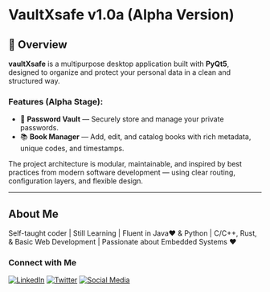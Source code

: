 # VaultXsafe v1.0a (Alpha Version)

## 🧩 Overview

**vaultXsafe** is a multipurpose desktop application built with **PyQt5**, designed to organize and protect your personal data in a clean and structured way.

### Features (Alpha Stage):
- 🔐 **Password Vault** — Securely store and manage your private passwords.
- 📚 **Book Manager** — Add, edit, and catalog books with rich metadata, unique codes, and timestamps.

The project architecture is modular, maintainable, and inspired by best practices from modern software development — using clear routing, configuration layers, and flexible design.

---

## About Me

Self-taught coder | Still Learning | Fluent in Java❤️ & Python | C/C++, Rust, & Basic Web Development | Passionate about Embedded Systems ❤️

### Connect with Me

[![LinkedIn](https://img.shields.io/badge/LinkedIn-0A66C2?style=for-the-badge&logo=linkedin&logoColor=white)](https://www.linkedin.com/in/karnikhil90/)
[![Twitter](https://img.shields.io/badge/Twitter-1DA1F2?style=for-the-badge&logo=twitter&logoColor=white)](https://x.com/karnikhil90)
[![Social Media](https://img.shields.io/badge/Social%20Media-000000?style=for-the-badge&logo=google&logoColor=white)](https://linktr.ee/karnikhil90)